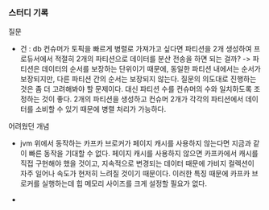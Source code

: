 ### 스터디 기록
질문
- 건 : db 컨슈머가 토픽을 빠르게 병렬로 가져가고 싶다면 파티션을 2개 생성하여 프로듀서에서 적절히 2개의 파티션으로 데이터를 분산 전송을 하면 되는 걸까?
->
파티션은 데이터의 순서를 보장하는 단위이기 때문에, 동일한 파티션 내에서는 순서가 보장되지만, 다른 파티션 간의 순서는 보장되지 않는다.
질문의 의도대로 진행하는 것은 좀 더 고려해봐야 할 문제이다.
대신 파티션 수를 컨슈머의 수와 일치하도록 조정하는 것이 좋다. 2개의 파티션을 생성하고 컨슈머 2개가 각각의 파티션에서 데이터를 소비할 수 있기 때문에 병렬 처리가 가능하다.

어려웠던 개념
- jvm 위에서 동작하는 카프카 브로커가 페이지 캐시를 사용하지 않는다면 지금과 같이 빠른 동작을 기대할 수 없다. 페이지 캐시를 사용하지 않으면 카프카에서 캐시를 직접 구현해야 했을 것이고, 지속적으로 변경되는 데이터 때문에 가비지 컬렉션이 자주 일어나 속도가 현저히 느려질 것이기 때문이다. 이러한 특징 때문에 카프카 브로커를 실행하는데 힙 메모리 사이즈를 크게 설정할 필요가 없다.

- 
